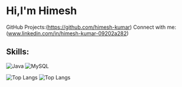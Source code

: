 # Hi,I'm Himesh
GitHub Projects:(https://github.com/himesh-kumar)
Connect with me:(www.linkedin.com/in/himesh-kumar-09202a282)

## Skills:
![Java](https://img.shields.io/badge/Java-ED8B00?style=for-the-badge&logo=java&logoColor=white)
![MySQL](https://img.shields.io/badge/MySQL-005C84?style=for-the-badge&logo=mysql&logoColor=white)

![Top Langs](https://github-readme-stats.vercel.app/api/top-langs/?username=himesh-kumar&layout=compact)
![Top Langs](https://github-readme-stats.vercel.app/api/top-langs/?username=himesh-kumar&theme=dark)



